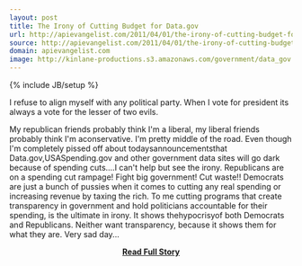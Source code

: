 ```yaml
---
layout: post
title: The Irony of Cutting Budget for Data.gov
url: http://apievangelist.com/2011/04/01/the-irony-of-cutting-budget-for-data-gov/
source: http://apievangelist.com/2011/04/01/the-irony-of-cutting-budget-for-data-gov/
domain: apievangelist.com
image: http://kinlane-productions.s3.amazonaws.com/government/data_gov.jpg
---
```

{% include JB/setup %}<p>I refuse to align myself with any political party. When I vote for president its always a vote for the lesser of two evils.

My republican friends probably think I'm a liberal, my liberal friends probably think I'm aconservative.
I'm pretty middle of the road.
Even though I'm completely pissed off about todaysannouncementsthat Data.gov,USASpending.gov and other government data sites will go dark because of spending cuts....I can't help but see the irony.
Republicans are on a spending cut rampage! Fight big government! Cut waste!!
Democrats are just a bunch of pussies when it comes to cutting any real spending or increasing revenue by taxing the rich.
To me cutting programs that create transparency in government and hold politicians accountable for their spending, is the ultimate in irony.
It shows thehypocrisyof both Democrats and Republicans. Neither want transparency, because it shows them for what they are.
Very sad day...</p>
<center><p><a href="http://apievangelist.com/2011/04/01/the-irony-of-cutting-budget-for-data-gov/" style='padding:25px; font-sze:18px; font-weight: bold;'>Read Full Story</a></p></center>
